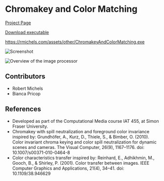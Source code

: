 # Chromakey and Color Matching

[Project Page](https://rmichels.com/chromakeyAndColorMatching)

[Download executable](https://rmichels.com/assets/other/ChromakeyAndColorMatching.exe)

https://rmichels.com/assets/other/ChromakeyAndColorMatching.exe

![Screenshot](https://rmichels.com/assets/img/chromakeyAndColorMatching.jpg "Screenshot")

![Overview of the image processor](https://rmichels.com/assets/img/chromakeyAndColorMatching/overview.jpg "Overview of the image processor")

## Contributors
* Robert Michels
* Bianca Pricop

## References
* Developed as part of the Computational Media course IAT 455, at Simon Fraser University.
* Chromakey with spill neutralization and foreground color invariance inspired by: Grundhöfer, A., Kurz, D., Thiele, S., & Bimber, O. (2010). Color invariant chroma keying and color spill neutralization for dynamic scenes and cameras. The Visual Computer, 26(9), 1167–1176. doi: 10.1007/s00371-010-0464-8
* Color characteristics transfer inspired by: Reinhard, E., Adhikhmin, M., Gooch, B., & Shirley, P. (2001). Color transfer between images. IEEE Computer Graphics and Applications, 21(4), 34–41. doi: 10.1109/38.946629
